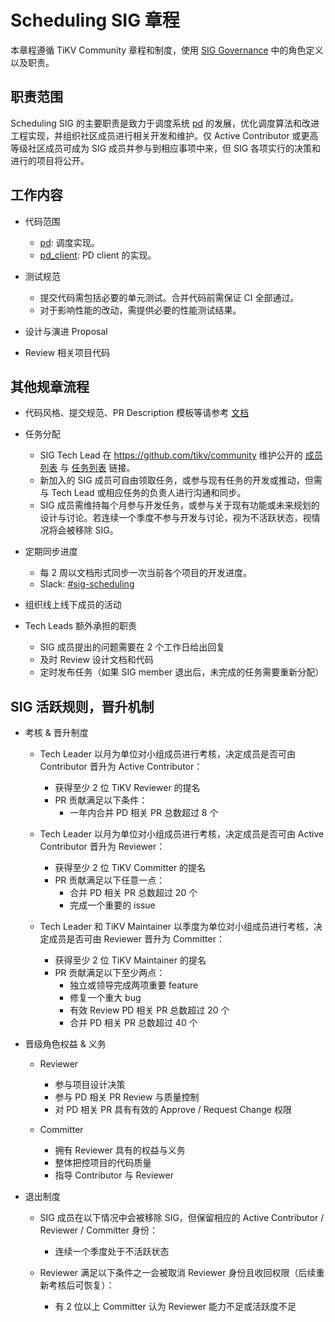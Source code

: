 # Scheduling SIG 章程

本章程遵循 TiKV Community 章程和制度，使用 [SIG Governance](/GOVERNANCE-zh_CN.md) 中的角色定义以及职责。

## 职责范围

Scheduling SIG 的主要职责是致力于调度系统 [pd](https://github.com/tikv/pd) 的发展，优化调度算法和改进工程实现，并组织社区成员进行相关开发和维护。仅 Active Contributor 或更高等级社区成员可成为 SIG 成员并参与到相应事项中来，但 SIG 各项实行的决策和进行的项目将公开。

## 工作内容

- 代码范围
  - [pd](https://github.com/tikv/pd): 调度实现。
  - [pd_client](https://github.com/tikv/tikv/tree/master/components/pd_client): PD client 的实现。

- 测试规范
  - 提交代码需包括必要的单元测试。合并代码前需保证 CI 全部通过。
  - 对于影响性能的改动，需提供必要的性能测试结果。

- 设计与演进 Proposal
- Review 相关项目代码

## 其他规章流程

- 代码风格、提交规范、PR Description 模板等请参考 [文档](https://github.com/tikv/pd/blob/master/CONTRIBUTING.md)
- 任务分配
  - SIG Tech Lead 在 https://github.com/tikv/community 维护公开的 [成员列表](./membership.md) 与 [任务列表](https://github.com/tikv/pd/projects/5) 链接。
  - 新加入的 SIG 成员可自由领取任务，或参与现有任务的开发或推动，但需与 Tech Lead 或相应任务的负责人进行沟通和同步。
  - SIG 成员需维持每个月参与开发任务，或参与关于现有功能或未来规划的设计与讨论。若连续一个季度不参与开发与讨论，视为不活跃状态，视情况将会被移除 SIG。

- 定期同步进度
  - 每 2 周以文档形式同步一次当前各个项目的开发进度。
  - Slack: [#sig-scheduling](https://slack.tidb.io/invite?team=tikv-wg&channel=sig-scheduling&ref=pingcap-community)

- 组织线上线下成员的活动
- Tech Leads 额外承担的职责
  - SIG 成员提出的问题需要在 2 个工作日给出回复
  - 及时 Review 设计文档和代码
  - 定时发布任务（如果 SIG member 退出后，未完成的任务需要重新分配）

## SIG 活跃规则，晋升机制

- 考核 & 晋升制度
  - Tech Leader 以月为单位对小组成员进行考核，决定成员是否可由 Contributor 晋升为 Active Contributor：
    - 获得至少 2 位 TiKV Reviewer 的提名
    - PR 贡献满足以下条件：
      - 一年内合并 PD 相关 PR 总数超过 8 个

  - Tech Leader 以月为单位对小组成员进行考核，决定成员是否可由 Active Contributor 晋升为 Reviewer：
    - 获得至少 2 位 TiKV Committer 的提名
    - PR 贡献满足以下任意一点：
      - 合并 PD 相关 PR 总数超过 20 个
      - 完成一个重要的 issue

  - Tech Leader 和 TiKV Maintainer 以季度为单位对小组成员进行考核，决定成员是否可由 Reviewer 晋升为 Committer：
    - 获得至少 2 位 TiKV Maintainer 的提名
    - PR 贡献满足以下至少两点：
      - 独立或领导完成两项重要 feature
      - 修复一个重大 bug
      - 有效 Review PD 相关 PR 总数超过 20 个
      - 合并 PD 相关 PR 总数超过 40 个

- 晋级角色权益 & 义务
  - Reviewer
    - 参与项目设计决策
    - 参与 PD 相关 PR Review 与质量控制
    - 对 PD 相关 PR 具有有效的 Approve / Request Change 权限

  - Committer
    - 拥有 Reviewer 具有的权益与义务
    - 整体把控项目的代码质量
    - 指导 Contributor 与 Reviewer

- 退出制度
  - SIG 成员在以下情况中会被移除 SIG，但保留相应的 Active Contributor / Reviewer / Committer 身份：
    - 连续一个季度处于不活跃状态

  - Reviewer 满足以下条件之一会被取消 Reviewer 身份且收回权限（后续重新考核后可恢复）：
    - 有 2 位以上 Committer 认为 Reviewer 能力不足或活跃度不足
